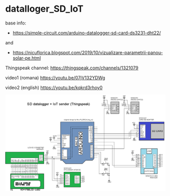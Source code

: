 # datalloger_SD_IoT
base info:

- https://simple-circuit.com/arduino-datalogger-sd-card-ds3231-dht22/ 

and 

- https://nicuflorica.blogspot.com/2019/10/vizualizare-parametrii-panou-solar-pe.html


Thingspeak channel: https://thingspeak.com/channels/1321079

video1 (romana) https://youtu.be/07jV132YDWg

video2 (english) https://youtu.be/kqkrd3rhoy0

![schematic](https://github.com/tehniq3/datalloger_SD_IoT/blob/main/sd_datalogger_iot_schema.png)
